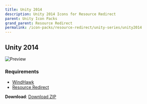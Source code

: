 ```yaml
---
title: Unity 2014
description: Unity 2014 Icons for Resource Redirect
parent: Unity Icon Packs
grand_parent: Resource Redirect
permalink: /icon-packs/resource-redirect/unity-series/unity2014
---
```


## Unity 2014

![Preview][Preview]

### Requirements

- [WindHawk][WindHawk]
- [Resource Redirect][ResourceRedirect]

**Download**: [Download ZIP][DownloadZIP]

<!-- ///////////////////////////////////////////////////////////////////////////////////////////////////////////////////////////////////////////////////// -->

[Preview]: https://gitlab.com/the-back-room/windhawk/resource-redirect/unity-series/unity-2014/-/raw/main/Extras/Preview.bmp

[WindHawk]: https://windhawk.net/
[ResourceRedirect]: https://windhawk.net/mods/icon-resource-redirect

[DownloadZIP]: https://gitlab.com/the-back-room/windhawk/resource-redirect/unity-series/unity-2014/-/archive/main/unity-2014-main.zip

<!-- ///////////////////////////////////////////////////////////////////////////////////////////////////////////////////////////////////////////////////// -->

